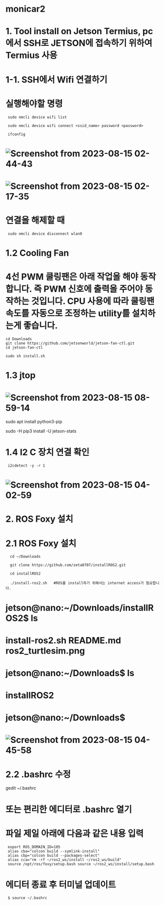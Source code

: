 # monicar2
# 1. Tool install on Jetson Termius, pc에서 SSH로 JETSON에 접속하기 위하여 Termius 사용
# 1-1.   SSH에서 Wifi 연결하기
# 실행해야할 명령

     sudo nmcli device wifi list
  
     sudo nmcli device wifi connect <ssid_name> password <password>
  
     ifconfig

     
# ![Screenshot from 2023-08-15 02-44-43](https://github.com/jetsonmom/monicar2/assets/92077615/f6f05745-972c-4d5d-a091-34e1b623bcce)

      

# ![Screenshot from 2023-08-15 02-17-35](https://github.com/jetsonmom/monicar2/assets/92077615/a17e7c40-b7e1-4431-80ac-01dbb1986fbc)

# 연결을 해제할 때
     sudo nmcli device disconnect wlan0

  #   1.2    Cooling Fan

  # 4선 PWM 쿨링팬은 아래 작업을 해야 동작합니다. 즉 PWM 신호에 출력을 주어야 동작하는 것입니다. CPU 사용에 따라 쿨링팬 속도를 자동으로 조정하는 utility를 설치하는게 좋습니다.

    cd Downloads
    git clone https://github.com/jetsonworld/jetson-fan-ctl.git
    cd jetson-fan-ctl

    sudo sh install.sh

#  
# 1.3    jtop 
   # ![Screenshot from 2023-08-15 08-59-14](https://github.com/jetsonmom/monicar2/assets/92077615/03c0d151-ac7c-4663-81cc-b9af53ba8abb)

 sudo apt install python3-pip
 
 sudo -H pip3 install -U jetson-stats
 
# 1.4    I2 C 장치 연결 확인   

     i2cdetect -y -r 1
  
#  ![Screenshot from 2023-08-15 04-02-59](https://github.com/jetsonmom/monicar2/assets/92077615/33d4a7f4-0217-42b6-b02d-5b6d38002882)



# 2.    ROS Foxy 설치

#  2.1    ROS Foxy 설치
      cd ~/Downloads

      git clone https://github.com/zeta0707/installROS2.git

      cd installROS2
      
      ./install-ros2.sh   #ROS를 install하기 위해서는 internet access가 필요합니다.

# jetson@nano:~/Downloads/installROS2$ ls
# install-ros2.sh  README.md  ros2_turtlesim.png
# jetson@nano:~/Downloads$ ls
# installROS2
# jetson@nano:~/Downloads$ 
#   ![Screenshot from 2023-08-15 04-45-58](https://github.com/jetsonmom/monicar2/assets/92077615/215c2cc6-c3a1-4644-b9ec-b151fca1aa01)


#   2.2 .bashrc 수정

gedit ~/.bashrc 
# 또는 편리한 에디터로 .bashrc 열기 
# 파일 제일 아래에 다음과 같은 내용 입력 
     export ROS_DOMAIN_ID=105 
     alias cba="colcon build --symlink-install" 
     alias cbp="colcon build --packages-select" 
     alias cca="rm -rf ~/ros2_ws/install ~/ros2_ws/build" 
     source /opt/ros/foxy/setup.bash source ~/ros2_ws/install/setup.bash 
     
# 에디터 종료 후 터미널 업데이트 

     $ source ~/.bashrc
